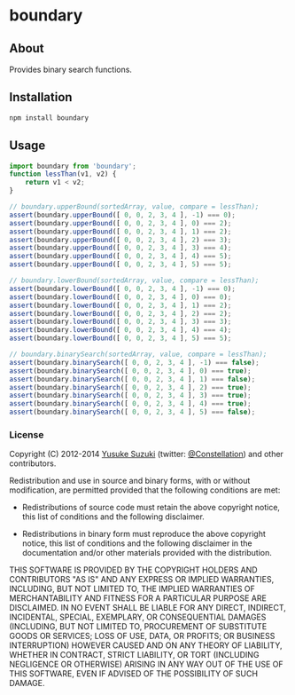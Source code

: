 boundary
==============


## About

Provides binary search functions.

## Installation

```sh
npm install boundary
```

## Usage

```js
import boundary from 'boundary';
function lessThan(v1, v2) {
    return v1 < v2;
}

// boundary.upperBound(sortedArray, value, compare = lessThan);
assert(boundary.upperBound([ 0, 0, 2, 3, 4 ], -1) === 0);
assert(boundary.upperBound([ 0, 0, 2, 3, 4 ], 0) === 2);
assert(boundary.upperBound([ 0, 0, 2, 3, 4 ], 1) === 2);
assert(boundary.upperBound([ 0, 0, 2, 3, 4 ], 2) === 3);
assert(boundary.upperBound([ 0, 0, 2, 3, 4 ], 3) === 4);
assert(boundary.upperBound([ 0, 0, 2, 3, 4 ], 4) === 5);
assert(boundary.upperBound([ 0, 0, 2, 3, 4 ], 5) === 5);

// boundary.lowerBound(sortedArray, value, compare = lessThan);
assert(boundary.lowerBound([ 0, 0, 2, 3, 4 ], -1) === 0);
assert(boundary.lowerBound([ 0, 0, 2, 3, 4 ], 0) === 0);
assert(boundary.lowerBound([ 0, 0, 2, 3, 4 ], 1) === 2);
assert(boundary.lowerBound([ 0, 0, 2, 3, 4 ], 2) === 2);
assert(boundary.lowerBound([ 0, 0, 2, 3, 4 ], 3) === 3);
assert(boundary.lowerBound([ 0, 0, 2, 3, 4 ], 4) === 4);
assert(boundary.lowerBound([ 0, 0, 2, 3, 4 ], 5) === 5);

// boundary.binarySearch(sortedArray, value, compare = lessThan);
assert(boundary.binarySearch([ 0, 0, 2, 3, 4 ], -1) === false);
assert(boundary.binarySearch([ 0, 0, 2, 3, 4 ], 0) === true);
assert(boundary.binarySearch([ 0, 0, 2, 3, 4 ], 1) === false);
assert(boundary.binarySearch([ 0, 0, 2, 3, 4 ], 2) === true);
assert(boundary.binarySearch([ 0, 0, 2, 3, 4 ], 3) === true);
assert(boundary.binarySearch([ 0, 0, 2, 3, 4 ], 4) === true);
assert(boundary.binarySearch([ 0, 0, 2, 3, 4 ], 5) === false);
```

### License

Copyright (C) 2012-2014 [Yusuke Suzuki](http://github.com/Constellation)
 (twitter: [@Constellation](http://twitter.com/Constellation)) and other contributors.

Redistribution and use in source and binary forms, with or without
modification, are permitted provided that the following conditions are met:

  * Redistributions of source code must retain the above copyright
    notice, this list of conditions and the following disclaimer.

  * Redistributions in binary form must reproduce the above copyright
    notice, this list of conditions and the following disclaimer in the
    documentation and/or other materials provided with the distribution.

THIS SOFTWARE IS PROVIDED BY THE COPYRIGHT HOLDERS AND CONTRIBUTORS "AS IS"
AND ANY EXPRESS OR IMPLIED WARRANTIES, INCLUDING, BUT NOT LIMITED TO, THE
IMPLIED WARRANTIES OF MERCHANTABILITY AND FITNESS FOR A PARTICULAR PURPOSE
ARE DISCLAIMED. IN NO EVENT SHALL <COPYRIGHT HOLDER> BE LIABLE FOR ANY
DIRECT, INDIRECT, INCIDENTAL, SPECIAL, EXEMPLARY, OR CONSEQUENTIAL DAMAGES
(INCLUDING, BUT NOT LIMITED TO, PROCUREMENT OF SUBSTITUTE GOODS OR SERVICES;
LOSS OF USE, DATA, OR PROFITS; OR BUSINESS INTERRUPTION) HOWEVER CAUSED AND
ON ANY THEORY OF LIABILITY, WHETHER IN CONTRACT, STRICT LIABILITY, OR TORT
(INCLUDING NEGLIGENCE OR OTHERWISE) ARISING IN ANY WAY OUT OF THE USE OF
THIS SOFTWARE, EVEN IF ADVISED OF THE POSSIBILITY OF SUCH DAMAGE.
